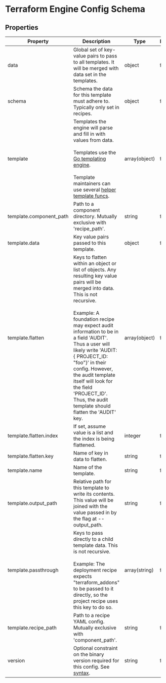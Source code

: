 # Terraform Engine Config Schema

<!-- These files are auto generated -->

## Properties

| Property | Description | Type | Required | Default | Pattern |
| -------- | ----------- | ---- | -------- | ------- | ------- |
| data | Global set of key-value pairs to pass to all templates. It will be merged with data set in the templates. | object | false | - | - |
| schema | Schema the data for this template must adhere to. Typically only set in recipes. | object | false | - | - |
| template | Templates the engine will parse and fill in with values from data.<br><br>Templates use the [Go templating engine](https://golang.org/pkg/text/template/).<br><br>Template maintainers can use several [helper template funcs](../../template/funcmap.go). | array(object) | false | - | - |
| template.component_path | Path to a component directory. Mutually exclusive with 'recipe_path'. | string | false | - | - |
| template.data | Key value pairs passed to this template. | object | false | - | - |
| template.flatten | Keys to flatten within an object or list of objects. Any resulting key value pairs will be merged into data. This is not recursive.<br><br>Example: A foundation recipe may expect audit information to be in a field 'AUDIT'. Thus a user will likely write 'AUDIT: { PROJECT_ID: "foo"}' in their config. However, the audit template itself will look for the field 'PROJECT_ID'. Thus, the audit template should flatten the 'AUDIT' key. | array(object) | false | - | - |
| template.flatten.index | If set, assume value is a list and the index is being flattened. | integer | false | - | - |
| template.flatten.key | Name of key in data to flatten. | string | true | - | - |
| template.name | Name of the template. | string | false | - | - |
| template.output_path | Relative path for this template to write its contents. This value will be joined with the value passed in by the flag at --output_path. | string | false | - | - |
| template.passthrough | Keys to pass directly to a child template data. This is not recursive.<br><br>Example: The deployment recipe expects "terraform_addons" to be passed to it directly, so the project recipe uses this key to do so. | array(string) | false | - | - |
| template.recipe_path | Path to a recipe YAML config. Mutually exclusive with 'component_path'. | string | false | - | - |
| version | Optional constraint on the binary version required for this config. See [syntax](https://www.terraform.io/docs/configuration/version-constraints.html). | string | false | - | - |
